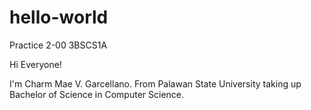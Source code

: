 # hello-world
Practice 2-00 3BSCS1A

Hi Everyone!

I'm Charm Mae V. Garcellano. From Palawan State University taking up Bachelor of Science in Computer Science.
